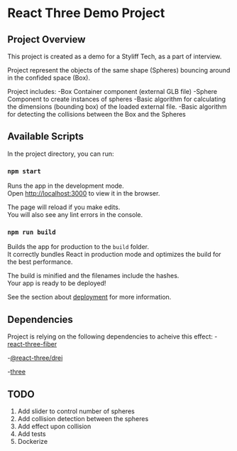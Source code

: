 # React Three Demo Project

## Project Overview

This project is created as a demo for a Styliff Tech, as a part of interview.

Project represent the objects of the same shape (Spheres) bouncing around in the confided space (Box).

Project includes:
-Box Container component (external GLB file)
-Sphere Component to create instances of spheres
-Basic algorithm for calculating the dimensions (bounding box) of the loaded external file.
-Basic algorithm for detecting the collisions between the Box and the Spheres

## Available Scripts

In the project directory, you can run:

### `npm start`

Runs the app in the development mode.\
Open [http://localhost:3000](http://localhost:3000) to view it in the browser.

The page will reload if you make edits.\
You will also see any lint errors in the console.

### `npm run build`

Builds the app for production to the `build` folder.\
It correctly bundles React in production mode and optimizes the build for the best performance.

The build is minified and the filenames include the hashes.\
Your app is ready to be deployed!

See the section about [deployment](https://facebook.github.io/create-react-app/docs/deployment) for more information.

## Dependencies

Project is relying on the following dependencies to acheive this effect: -[react-three-fiber](https://docs.pmnd.rs/react-three-fiber/getting-started/introduction)

-[@react-three/drei](https://docs.pmnd.rs/drei/introduction)

-[three](https://threejs.org/docs/#manual/en/introduction/Installation)

## TODO

1. Add slider to control number of spheres
2. Add collision detection between the spheres
3. Add effect upon collision
4. Add tests
5. Dockerize
